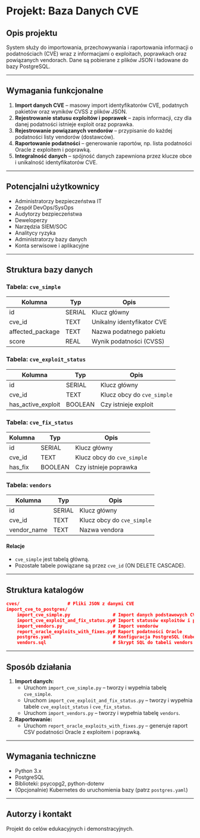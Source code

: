 # Projekt: Baza Danych CVE

## Opis projektu

System służy do importowania, przechowywania i raportowania informacji o podatnościach (CVE) wraz z informacjami o exploitach, poprawkach oraz powiązanych vendorach. Dane są pobierane z plików JSON i ładowane do bazy PostgreSQL.

---

## Wymagania funkcjonalne

1. **Import danych CVE** – masowy import identyfikatorów CVE, podatnych pakietów oraz wyników CVSS z plików JSON.
2. **Rejestrowanie statusu exploitów i poprawek** – zapis informacji, czy dla danej podatności istnieje exploit oraz poprawka.
3. **Rejestrowanie powiązanych vendorów** – przypisanie do każdej podatności listy vendorów (dostawców).
4. **Raportowanie podatności** – generowanie raportów, np. lista podatności Oracle z exploitem i poprawką.
5. **Integralność danych** – spójność danych zapewniona przez klucze obce i unikalność identyfikatorów CVE.

---

## Potencjalni użytkownicy

- Administratorzy bezpieczeństwa IT
- Zespół DevOps/SysOps
- Audytorzy bezpieczeństwa
- Deweloperzy
- Narzędzia SIEM/SOC
- Analitycy ryzyka
- Administratorzy bazy danych
- Konta serwisowe i aplikacyjne

---

## Struktura bazy danych

### Tabela: `cve_simple`

| Kolumna          | Typ      | Opis                        |
|------------------|----------|-----------------------------|
| id               | SERIAL   | Klucz główny                |
| cve_id           | TEXT     | Unikalny identyfikator CVE  |
| affected_package | TEXT     | Nazwa podatnego pakietu     |
| score            | REAL     | Wynik podatności (CVSS)     |

### Tabela: `cve_exploit_status`

| Kolumna            | Typ      | Opis                        |
|--------------------|----------|-----------------------------|
| id                 | SERIAL   | Klucz główny                |
| cve_id             | TEXT     | Klucz obcy do `cve_simple`  |
| has_active_exploit | BOOLEAN  | Czy istnieje exploit        |

### Tabela: `cve_fix_status`

| Kolumna   | Typ      | Opis                        |
|-----------|----------|-----------------------------|
| id        | SERIAL   | Klucz główny                |
| cve_id    | TEXT     | Klucz obcy do `cve_simple`  |
| has_fix   | BOOLEAN  | Czy istnieje poprawka       |

### Tabela: `vendors`

| Kolumna     | Typ      | Opis                        |
|-------------|----------|-----------------------------|
| id          | SERIAL   | Klucz główny                |
| cve_id      | TEXT     | Klucz obcy do `cve_simple`  |
| vendor_name | TEXT     | Nazwa vendora               |

#### Relacje

- `cve_simple` jest tabelą główną.
- Pozostałe tabele powiązane są przez `cve_id` (ON DELETE CASCADE).

---

## Struktura katalogów

```json
cves/                  # Pliki JSON z danymi CVE
import_cve_to_postgres/
    import_cve_simple.py                # Import danych podstawowych CVE
    import_cve_exploit_and_fix_status.py# Import statusów exploitów i poprawek
    import_vendors.py                   # Import vendorów
    report_oracle_exploits_with_fixes.py# Raport podatności Oracle
    postgres.yaml                       # Konfiguracja PostgreSQL (Kubernetes)
    vendors.sql                         # Skrypt SQL do tabeli vendors
```

---

## Sposób działania

1. **Import danych:**
   - Uruchom `import_cve_simple.py` – tworzy i wypełnia tabelę `cve_simple`.
   - Uruchom `import_cve_exploit_and_fix_status.py` – tworzy i wypełnia tabele `cve_exploit_status` i `cve_fix_status`.
   - Uruchom `import_vendors.py` – tworzy i wypełnia tabelę `vendors`.
2. **Raportowanie:**
   - Uruchom `report_oracle_exploits_with_fixes.py` – generuje raport CSV podatności Oracle z exploitem i poprawką.

---

## Wymagania techniczne

- Python 3.x
- PostgreSQL
- Biblioteki: psycopg2, python-dotenv
- (Opcjonalnie) Kubernetes do uruchomienia bazy (patrz `postgres.yaml`)

---

## Autorzy i kontakt

Projekt do celów edukacyjnych i demonstracyjnych.
